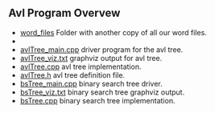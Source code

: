 ## Avl Program Overvew

- [word_files](./word_files) Folder with another copy of all our word files.
- 
- [avlTree_main.cpp](./avlTree_main.cpp) driver program for the avl tree.
- [avlTree_viz.txt](./avlTree_viz.txt) graphviz output for avl tree.
- [avlTree.cpp](./avlTree.cpp) avl tree implementation.
- [avlTree.h](./avlTree.h) avl tree definition file.
- [bsTree_main.cpp](./bsTree_main.cpp) binary search tree driver.
- [bsTree_viz.txt](./bsTree_viz.txt) binary search tree graphviz output.
- [bsTree.cpp](./bsTree.cpp) binary search tree implementation.
